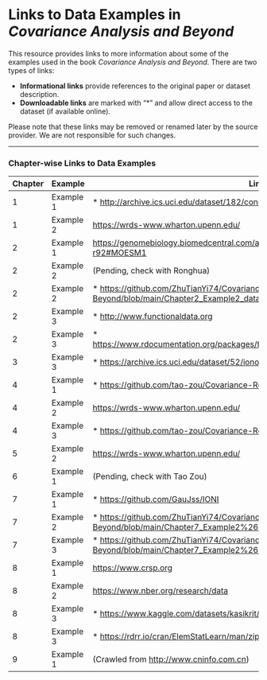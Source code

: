 # Links to Data Examples in *Covariance Analysis and Beyond*

This resource provides links to more information about some of the examples used in the book *Covariance Analysis and Beyond*. There are two types of links:

- **Informational links** provide references to the original paper or dataset description.
- **Downloadable links** are marked with “*” and allow direct access to the dataset (if available online).

Please note that these links may be removed or renamed later by the source provider. We are not responsible for such changes.

---

### Chapter-wise Links to Data Examples

| Chapter | Example | Link |
|---------|---------|------|
| 1    | Example 1 | * http://archive.ics.uci.edu/dataset/182/concrete+slump+test |
| 1    | Example 2 | https://wrds-www.wharton.upenn.edu/ |
| 2    | Example 1 | https://genomebiology.biomedcentral.com/articles/10.1186/gb-2004-5-11-r92#MOESM1 |
| 2    | Example 2 | (Pending, check with Ronghua) |
| 2    | Example 2 | * https://github.com/ZhuTianYi74/Covariance-Analysis-and-Beyond/blob/main/Chapter2_Example2_data_SP500.zip|
| 2    | Example 3 | * http://www.functionaldata.org |
| 2    | Example 3 | * https://www.rdocumentation.org/packages/fda/versions/6.2.0/topics/CanadianWeather |
| 3    | Example 3 | * https://archive.ics.uci.edu/dataset/52/ionosphere |
| 4    | Example 1 | * https://github.com/tao-zou/Covariance-Regression-Analysis |
| 4    | Example 2 | https://wrds-www.wharton.upenn.edu/ |
| 4    | Example 3 | * https://github.com/tao-zou/Covariance-Regression-Analysis |
| 5    | Example 2 | https://wrds-www.wharton.upenn.edu/ |
| 6    | Example 1 | (Pending, check with Tao Zou) |
| 7    | Example 1 | * https://github.com/GauJss/IONI |
| 7    | Example 2 | * https://github.com/ZhuTianYi74/Covariance-Analysis-and-Beyond/blob/main/Chapter7_Example2%263_data.zip |
| 7    | Example 3 | * https://github.com/ZhuTianYi74/Covariance-Analysis-and-Beyond/blob/main/Chapter7_Example2%263_data.zip|
| 8    | Example 1 | https://www.crsp.org |
| 8    | Example 2 | https://www.nber.org/research/data |
| 8    | Example 3 | * https://www.kaggle.com/datasets/kasikrit/att-database-of-faces |
| 8    | Example 3 | * https://rdrr.io/cran/ElemStatLearn/man/zip.test.html |
| 9    | Example 1 | (Crawled from http://www.cninfo.com.cn) |
